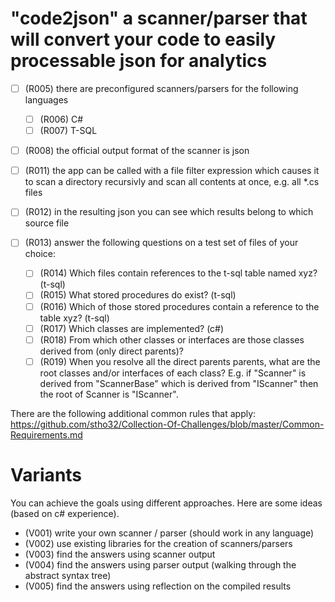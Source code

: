 # "code2json" a scanner/parser that will convert your code to easily processable json for analytics

- [ ] (R005) there are preconfigured scanners/parsers for the following languages
  - [ ] (R006) C#
  - [ ] (R007) T-SQL
- [ ] (R008) the official output format of the scanner is json
- [ ] (R011) the app can be called with a file filter expression which causes it to scan a directory recursivly and scan all contents at once, e.g. all \*.cs files
- [ ] (R012) in the resulting json you can see which results belong to which source file

- [ ] (R013) answer the following questions on a test set of files of your choice:
  - [ ] (R014) Which files contain references to the t-sql table named xyz? (t-sql)
  - [ ] (R015) What stored procedures do exist? (t-sql)
  - [ ] (R016) Which of those stored procedures contain a reference to the table xyz? (t-sql)
  - [ ] (R017) Which classes are implemented? (c#)
  - [ ] (R018) From which other classes or interfaces are those classes derived from (only direct parents)?
  - [ ] (R019) When you resolve all the direct parents parents, what are the root classes and/or interfaces of each class? E.g. if "Scanner" is derived from "ScannerBase" which is derived from "IScanner" then the root of Scanner is "IScanner".
   
There are the following additional common rules that apply:
https://github.com/stho32/Collection-Of-Challenges/blob/master/Common-Requirements.md

# Variants

You can achieve the goals using different approaches. Here are some ideas (based on c# experience).
- (V001) write your own scanner / parser (should work in any language)
- (V002) use existing libraries for the creation of scanners/parsers
- (V003) find the answers using scanner output
- (V004) find the answers using parser output (walking through the abstract syntax tree)
- (V005) find the answers using reflection on the compiled results

